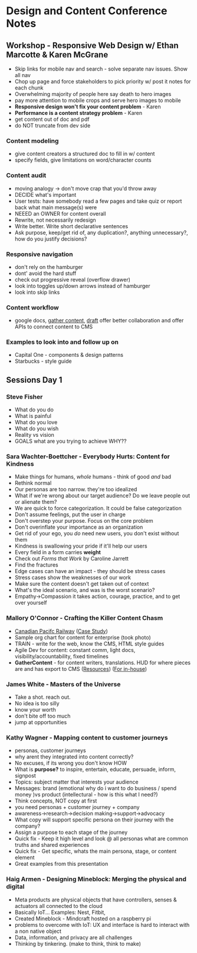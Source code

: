 # Design and Content Conference Notes

## Workshop - Responsive Web Design w/ Ethan Marcotte & Karen McGrane
- Skip links for mobile nav and search - solve separate nav issues. Show all nav
- Chop up page and force stakeholders to pick priority w/ post it notes for each chunk
- Overwhelming majority of people here say death to hero images
- pay more attention to mobile crops and serve hero images to mobile
- **Responsive design won't fix your content problem** - Karen
- **Performance is a content strategy problem** - Karen
- get content out of doc and pdf
- do NOT truncate from dev side

### Content modeling
- give content creators a structured doc to fill in w/ content
- specify fields, give limitations on word/character counts

### Content audit
- moving analogy -> don't move crap that you'd throw away
- DECIDE what's important
- User tests: have somebody read a few pages and take quiz or report back what main message(s) were
- NEEED an OWNER for content overall
- Rewrite, not necessarily redesign
- Write better. Write short declarative sentences
- Ask purpose, keep/get rid of, any duplication?, anything unnecessary?, how do you justify decisions?

### Responsive navigation
- don't rely on the hamburger
- dont' avoid the hard stuff
- check out progressive reveal (overflow drawer)
- look into toggles up/down arrows instead of hamburger
- look into skip links


### Content workflow
- google docs, [gather content](https://gathercontent.com/), [draft](https://draftin.com/) offer better collaboration and offer APIs to connect content to CMS


### Examples to look into and follow up on
- Capital One - components & design patterns
- Starbucks - style guide

## Sessions Day 1

### Steve Fisher
- What do you do
- What is painful
- What do you love
- What do you wish
- Reality vs vision
- GOALS what are you trying to achieve WHY??

### Sara Wachter-Boettcher - Everybody Hurts: Content for Kindness
- Make things for humans, *whole* humans - think of good *and* bad
- Rethink normal
- Our personas are too narrow. they're too idealized
- What if we're wrong about our target audience? Do we leave people out or alienate them?
- We are quick to force categorization. It could be false categorization
- Don't assume feelings, put the user in charge
- Don't overstep your purpose. Focus on the core problem
- Don't overinflate your importance as an organization
- Get rid of your ego, you *do* need new users, you don't exist without them
- Kindness is swallowing your pride if it'll help our users
- Every field in a form carries **weight**
- Check out *Forms that Work* by Caroline Jarrett
- Find the fractures
- Edge cases can have an impact - they should be stress cases
- Stress cases show the weaknesses of our work
- Make sure the content doesn't get taken out of context
- What's the ideal scenario, and was is the worst scenario?
- Empathy->Compassion it takes action, courage, practice, and to get over yourself

### Mallory O'Connor - Crafting the Killer Content Chasm
-  [Canadian Pacifc Railway](http://www.cpr.ca/en) ([Case Study](http://www.habaneroconsulting.com/customer-portals/canadian-pacific))
-  Sample org chart for content for enterprise (took photo)
-  TRAIN - write for the web, know the CMS, HTML style guides
-  Agile Dev for content: constant comm, light docs, visibility/accountability, fixed timelines
-  **GatherContent** - for content writers, translations. HUD for where pieces are and has export to CMS ([Resources](https://gathercontent.com/resources)) ([For in-house](https://gathercontent.com/how-it-works-for-teams))

### James White - Masters of the Universe
- Take a shot. reach out.
- No idea is too silly
- know your worth
- don't bite off too much
- jump at opportunities

### Kathy Wagner - Mapping content to customer journeys
- personas, customer journeys
- why arent they integrated into content correctly?
- No excuses, if its wrong you don't know HOW
- What is **purpose?** to inspire, entertain, educate, persuade, inform, signpost
- Topics: subject matter that interests your audience
- Messages: brand (emotional why do i want to do business / spend money )vs product (intellectural - how is this what I need?)
- Think concepts, NOT copy at first
- you need personas + customer journey + company
- awareness->research->decision making->support->advocacy
- What copy will support specific persona on their journey with the company?
- Assign a purpose to each stage of the journey
- Quick fix - Keep it high level and look @ all personas what are common truths and shared experiences
- Quick fix - Get specific, whats the main persona, stage, or content element
- Great examples from this presentation

### Haig Armen - Designing Mineblock: Merging the physical and digital
- Meta products are physical objects that have controllers, senses & actuators all connected to the cloud
- Basically IoT... Examples: Nest, Fitbit,
- Created Mineblock - Mindcraft hosted on a raspberry pi
- problems to overcome with IoT: UX and interface is hard to interact with a non native object
- Data, information, and privacy are all challenges
- Thinking by tinkering. (make to think, think to make)
